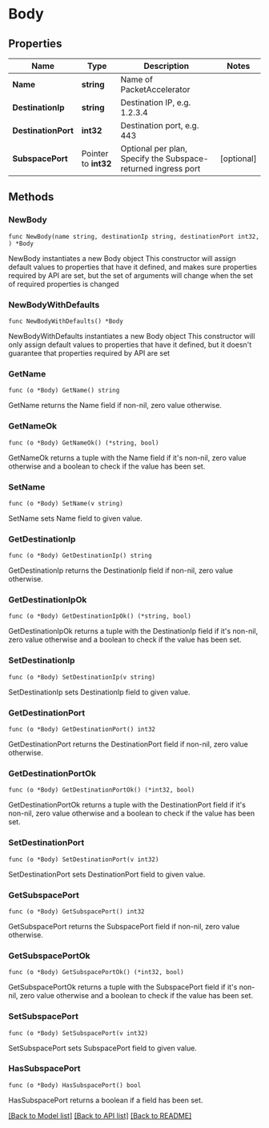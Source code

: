 # Body

## Properties

Name | Type | Description | Notes
------------ | ------------- | ------------- | -------------
**Name** | **string** | Name of PacketAccelerator | 
**DestinationIp** | **string** | Destination IP, e.g. 1.2.3.4 | 
**DestinationPort** | **int32** | Destination port, e.g. 443 | 
**SubspacePort** | Pointer to **int32** | Optional per plan, Specify the Subspace-returned ingress port | [optional] 

## Methods

### NewBody

`func NewBody(name string, destinationIp string, destinationPort int32, ) *Body`

NewBody instantiates a new Body object
This constructor will assign default values to properties that have it defined,
and makes sure properties required by API are set, but the set of arguments
will change when the set of required properties is changed

### NewBodyWithDefaults

`func NewBodyWithDefaults() *Body`

NewBodyWithDefaults instantiates a new Body object
This constructor will only assign default values to properties that have it defined,
but it doesn't guarantee that properties required by API are set

### GetName

`func (o *Body) GetName() string`

GetName returns the Name field if non-nil, zero value otherwise.

### GetNameOk

`func (o *Body) GetNameOk() (*string, bool)`

GetNameOk returns a tuple with the Name field if it's non-nil, zero value otherwise
and a boolean to check if the value has been set.

### SetName

`func (o *Body) SetName(v string)`

SetName sets Name field to given value.


### GetDestinationIp

`func (o *Body) GetDestinationIp() string`

GetDestinationIp returns the DestinationIp field if non-nil, zero value otherwise.

### GetDestinationIpOk

`func (o *Body) GetDestinationIpOk() (*string, bool)`

GetDestinationIpOk returns a tuple with the DestinationIp field if it's non-nil, zero value otherwise
and a boolean to check if the value has been set.

### SetDestinationIp

`func (o *Body) SetDestinationIp(v string)`

SetDestinationIp sets DestinationIp field to given value.


### GetDestinationPort

`func (o *Body) GetDestinationPort() int32`

GetDestinationPort returns the DestinationPort field if non-nil, zero value otherwise.

### GetDestinationPortOk

`func (o *Body) GetDestinationPortOk() (*int32, bool)`

GetDestinationPortOk returns a tuple with the DestinationPort field if it's non-nil, zero value otherwise
and a boolean to check if the value has been set.

### SetDestinationPort

`func (o *Body) SetDestinationPort(v int32)`

SetDestinationPort sets DestinationPort field to given value.


### GetSubspacePort

`func (o *Body) GetSubspacePort() int32`

GetSubspacePort returns the SubspacePort field if non-nil, zero value otherwise.

### GetSubspacePortOk

`func (o *Body) GetSubspacePortOk() (*int32, bool)`

GetSubspacePortOk returns a tuple with the SubspacePort field if it's non-nil, zero value otherwise
and a boolean to check if the value has been set.

### SetSubspacePort

`func (o *Body) SetSubspacePort(v int32)`

SetSubspacePort sets SubspacePort field to given value.

### HasSubspacePort

`func (o *Body) HasSubspacePort() bool`

HasSubspacePort returns a boolean if a field has been set.


[[Back to Model list]](../README.md#documentation-for-models) [[Back to API list]](../README.md#documentation-for-api-endpoints) [[Back to README]](../README.md)


